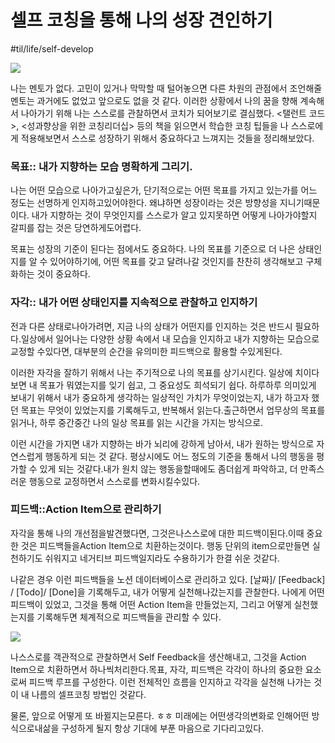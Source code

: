 # 셀프 코칭을 통해 나의 성장 견인하기 
#til/life/self-develop


![](%E1%84%89%E1%85%A6%E1%86%AF%E1%84%91%E1%85%B3%20%E1%84%8F%E1%85%A9%E1%84%8E%E1%85%B5%E1%86%BC%E1%84%8B%E1%85%B3%E1%86%AF%20%E1%84%90%E1%85%A9%E1%86%BC%E1%84%92%E1%85%A2%20%E1%84%82%E1%85%A1%E1%84%8B%E1%85%B4%20%E1%84%89%E1%85%A5%E1%86%BC%E1%84%8C%E1%85%A1%E1%86%BC%20%E1%84%80%E1%85%A7%E1%86%AB%E1%84%8B%E1%85%B5%E1%86%AB%E1%84%92%E1%85%A1%E1%84%80%E1%85%B5/R1280x0.jpg)


나는 멘토가 없다. 고민이 있거나 막막할 때 털어놓으면 다른 차원의 관점에서 조언해줄 멘토는 과거에도 없었고 앞으로도 없을 것 같다. 이러한 상황에서 나의 꿈을 향해 계속해서 나아가기 위해 나는 스스로를 관찰하면서 코치가 되어보기로 결심했다. <탤런트 코드>, <성과향상을 위한 코칭리더십> 등의 책을 읽으면서 학습한 코칭 팁들을 나 스스로에게 적용해보면서 스스로 성장하기 위해서 중요하다고 느껴지는 것들을 정리해보았다.


### 목표:: 내가 지향하는 모습 명확하게 그리기.
나는 어떤 모습으로 나아가고싶은가, 단기적으로는 어떤 목표를 가지고 있는가를 어느 정도는 선명하게 인지하고있어야한다. 왜냐하면 성장이라는 것은 방향성을 지니기때문이다. 내가 지향하는 것이 무엇인지를 스스로가 알고 있지못하면 어떻게 나아가야할지 갈피를 잡는 것은 당연하게도어렵다.

목표는 성장의 기준이 된다는 점에서도 중요하다. 나의 목표를 기준으로 더 나은 상태인지를 알 수 있어야하기에, 어떤 목표를 갖고 달려나갈 것인지를 찬찬히 생각해보고 구체화하는 것이 중요하다.


### 자각:: 내가 어떤 상태인지를 지속적으로 관찰하고 인지하기
전과 다른 상태로나아가려면, 지금 나의 상태가 어떤지를 인지하는 것은 반드시 필요하다.일상에서 일어나는 다양한 상황 속에서 내 모습을 인지하고 내가 지향하는 모습으로 교정할 수있다면, 대부분의 순간을 유의미한 피드백으로 활용할 수있게된다.

이러한 자각을 잘하기 위해서 나는 주기적으로 나의 목표를 상기시킨다. 일상에 치이다보면 내 목표가 뭐였는지를 잊기 쉽고, 그 중요성도 희석되기 쉽다. 하루하루 의미있게 보내기 위해서 내가 중요하게 생각하는 일상적인 가치가 무엇이었는지, 내가 하고자 했던 목표는 무엇이 있었는지를 기록해두고, 반복해서 읽는다.출근하면서 업무상의 목표를 읽거나, 하루 중간중간 나의 일상 목표를 읽는 시간을 가지는 방식으로.

이런 시간을 가지면 내가 지향하는 바가 뇌리에 강하게 남아서, 내가 원하는 방식으로 자연스럽게 행동하게 되는 것 같다. 평상시에도 어느 정도의 기준을 통해서 나의 행동을 평가할 수 있게 되는 것같다.내가 원치 않는 행동을할때에도 좀더쉽게 파악하고, 더 만족스러운 행동으로 교정하면서 스스로를 변화시킬수있다.


### 피드백::Action Item으로 관리하기
자각을 통해 나의 개선점을발견했다면, 그것은나스스로에 대한 피드백이된다.이때 중요한 것은 피드백들을Action Item으로 치환하는것이다. 행동 단위의 item으로만들면 실천하기도 쉬워지고 네거티브 피드백일지라도 수용하기가 한결 쉬운 것같다.


나같은 경우 이런 피드백들을 노션 데이터베이스로 관리하고 있다. [날짜]/ [Feedback] / [Todo]/ [Done]을 기록해두고, 내가 어떻게 실천해나갔는지를 관찰한다. 나에게 어떤 피드백이 있었고, 그것을 통해 어떤 Action Item을 만들었는지, 그리고 어떻게 실천했는지를 기록해두면 체계적으로 피드백들을 관리할 수 있다.


![](%E1%84%89%E1%85%A6%E1%86%AF%E1%84%91%E1%85%B3%20%E1%84%8F%E1%85%A9%E1%84%8E%E1%85%B5%E1%86%BC%E1%84%8B%E1%85%B3%E1%86%AF%20%E1%84%90%E1%85%A9%E1%86%BC%E1%84%92%E1%85%A2%20%E1%84%82%E1%85%A1%E1%84%8B%E1%85%B4%20%E1%84%89%E1%85%A5%E1%86%BC%E1%84%8C%E1%85%A1%E1%86%BC%20%E1%84%80%E1%85%A7%E1%86%AB%E1%84%8B%E1%85%B5%E1%86%AB%E1%84%92%E1%85%A1%E1%84%80%E1%85%B5/R1280x0.png)


나스스로를 객관적으로 관찰하면서 Self Feedback을 생산해내고, 그것을 Action Item으로 치환하면서 하나씩처리한다.목표, 자각, 피드백은 각각이 하나의 중요한 요소로써 피드백 루프를 구성한다. 이런 전체적인 흐름을 인지하고 각각을 실천해 나가는 것이 내 나름의 셀프코칭 방법인 것같다.


물론, 앞으로 어떻게 또 바뀔지는모른다. ㅎㅎ 미래에는 어떤생각의변화로 인해어떤 방식으로내삶을 구성하게 될지 항상 기대에 부푼 마음으로 기다리고있다.

















